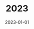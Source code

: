 ---
title: 2023
date: 2023-01-01
weight: -1
categories: ["travel"]
resources:
    - src: DSCF0702_cover.JPG
      params:
          cover: true
---